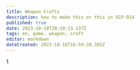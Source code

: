 ```yaml
---
title: Weapon Crafts
description: how to make this or this in SCP-914
published: true
date: 2023-10-18T20:19:13.137Z
tags: en, game, weapon, craft
editor: markdown
dateCreated: 2023-10-18T16:59:28.395Z
---
```


1